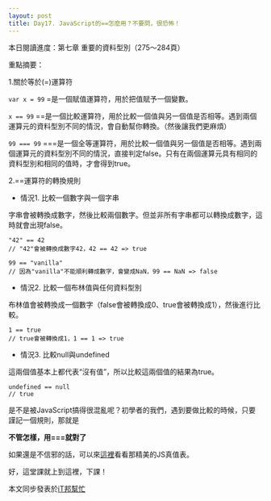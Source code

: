 ```yaml
---
layout: post
title: Day17. JavaScript的==怎麼用？不要問，很恐怖！
---
```

本日閱讀進度：第七章 重要的資料型別（275～284頁）

重點摘要：

1.關於等於(=)運算符

`var x = 99`
=是一個賦值運算符，用於把值賦予一個變數。

`x == 99`
==是一個比較運算符，用於比較一個值與另一個值是否相等。遇到兩個運算元的資料型別不同的情況，會自動幫你轉換。（然後讓我們更麻煩）

`99 === 99`
===是一個全等運算符，用於比較一個值與另一個值是否相等。遇到兩個運算元的資料型別不同的情況，直接判定false。只有在兩個運算元具有相同的資料型別和相同的值時，才會得到true。

2.==運算符的轉換規則

- 情況1. 比較一個數字與一個字串

字串會被轉換成數字，然後比較兩個數字。但並非所有字串都可以轉換成數字，這時就會出現false。
```
"42" == 42
// "42"會被轉換成數字42，42 == 42 => true
```
```
99 == "vanilla"
// 因為"vanilla"不能順利轉成數字，會變成NaN，99 == NaN => false
```

- 情況2. 比較一個布林值與任何資料型別

布林值會被轉換成一個數字（false會被轉換成0、true會被轉換成1），然後進行比較。
```
1 == true
// true會被轉換成1，1 == 1 => true
```

- 情況3. 比較null與undefined

這兩個值基本上都代表“沒有值”，所以比較這兩個值的結果為true。
```
undefined == null
// true
```

是不是被JavaScript搞得很混亂呢？初學者的我們，遇到要做比較的時候，只要謹記一個規則，那就是

**不管怎樣，用===就對了**

如果還是不信邪的話，可以來[這裡](https://thomas-yang.me/projects/oh-my-dear-js/)看看那精美的JS真值表。

好，這堂課就上到這裡，下課！

本文同步發表於[iT邦幫忙](https://ithelp.ithome.com.tw/articles/10223891)
